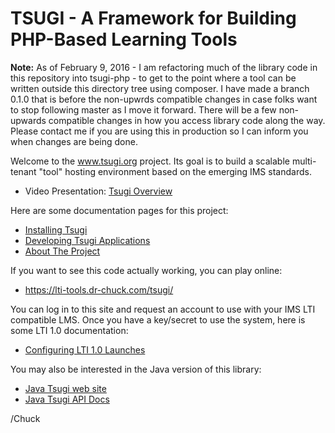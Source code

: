 TSUGI - A Framework for Building PHP-Based Learning Tools
=========================================================

**Note:** As of February 9, 2016 - I am refactoring much of the library code in this repository into 
tsugi-php - to get to the point where a tool can be written outside this directory tree using
composer.  I have made a branch 0.1.0 that is before the non-upwrds compatible changes in case 
folks want to stop following master as I move it forward. There will be a few non-upwards 
compatible changes in how you access library code along the way.
Please contact me if you are using this in production so I can inform you when changes are being done.

Welcome to the www.tsugi.org project. 
Its goal is to build a scalable multi-tenant "tool" hosting environment based on the 
emerging IMS standards.  

* Video Presentation: [Tsugi Overview](https://www.youtube.com/watch?v=iDcoWH9PO6I&index=2&list=PLlRFEj9H3Oj5WZUjVjTJVBN18ozYSWMhw)

Here are some documentation pages for this project:

* [Installing Tsugi](docs/INSTALL.md)
* [Developing Tsugi Applications](docs/DEVELOP.md)
* [About The Project](docs/ABOUT.md)

If you want to see this code actually working, you can play online:

* https://lti-tools.dr-chuck.com/tsugi/

You can log in to this site and request an account to use with your IMS
LTI compatible LMS.  Once you have a key/secret to use the system, here
is some LTI 1.0 documentation:

* [Configuring LTI 1.0 Launches](docs/LAUNCHING.md)

You may also be interested in the Java version of this library:

* [Java Tsugi web site](http://csev.github.io/tsugi-java/)
* [Java Tsugi API Docs](http://csev.github.io/tsugi-java/apidocs/index.html)

/Chuck

